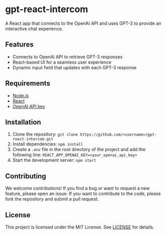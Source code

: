 # gpt-react-intercom

A React app that connects to the OpenAI API and uses GPT-3 to provide an interactive chat experience.

## Features

- Connects to OpenAI API to retrieve GPT-3 responses
- React-based UI for a seamless user experience
- Dynamic input field that updates with each GPT-3 response

## Requirements

- [Node.js](https://nodejs.org/en/)
- [React](https://reactjs.org/)
- [OpenAI API key](https://beta.openai.com/signup/)

## Installation

1. Clone the repository: `git clone https://github.com/<username>/gpt-react-intercom.git`
2. Install dependencies: `npm install`
3. Create a `.env` file in the root directory of the project and add the following line: `REACT_APP_OPENAI_KEY=<your_openai_api_key>`
4. Start the development server: `npm start`

## Contributing

We welcome contributions! If you find a bug or want to request a new feature, please open an issue. If you want to contribute to the code, please fork the repository and submit a pull request.

## License

This project is licensed under the MIT License. See [LICENSE](LICENSE) for details.
